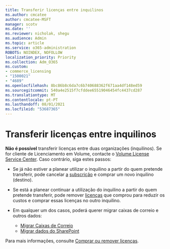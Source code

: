 ```yaml
---
title: Transferir licenças entre inquilinos
ms.author: cmcatee
author: cmcatee-MSFT
manager: scotv
ms.date: ''
ms.reviewer: nicholak, shegu
ms.audience: Admin
ms.topic: article
ms.service: o365-administration
ROBOTS: NOINDEX, NOFOLLOW
localization_priority: Priority
ms.collection: Adm_O365
ms.custom:
- commerce_licensing
- "1500021"
- "4689"
ms.openlocfilehash: 8bc86b8c6da7c6b740688362f671aa4df148ed59
ms.sourcegitcommit: 540a4e2515f7cfddee65519046454fc4437cd287
ms.translationtype: MT
ms.contentlocale: pt-PT
ms.lasthandoff: 08/01/2021
ms.locfileid: "53687365"
---
```

# <a name="transfer-licenses-between-tenants"></a>Transferir licenças entre inquilinos

**Não é possível** transferir licenças entre duas organizações (inquilinos). Se for cliente de Licenciamento em Volume, contacte o [Volume License Service Center](https://support.microsoft.com/help/4471406/how-to-contact-the-microsoft-volume-licensing-service-center). Caso contrário, siga estes passos:

- Se já não estiver a planear utilizar o inquilino a partir do quem pretende transferir, pode cancelar [a](https://www.microsoft.com/microsoft-365/business/compare-all-microsoft-365-business-products?rtc=2&activetab=tab:primaryr2) [subscrição](https://admin.microsoft.com/Adminportal/Home?source=applauncher#/subscriptions) e comprar um novo inquilino (destino).
- Se está a planear continuar a utilização do inquilino a partir do quem pretende transferir, pode remover [licenças](/microsoft-365/commerce/licenses/buy-licenses#buy-or-remove-licenses-for-your-business-subscription) que comprou para reduzir os custos e comprar essas licenças no outro inquilino.
- Em qualquer um dos casos, poderá querer migrar caixas de correio e outros dados:

    - [Migrar Caixas de Correio](/Exchange/mailbox-migration/migrate-mailboxes-across-tenants)
    - [Migrar dados do SharePoint](https://aka.ms/modernSpoAdminCenter/CloudContentMigrations)

Para mais informações, consulte [Comprar ou remover licenças](/microsoft-365/commerce/licenses/buy-licenses).